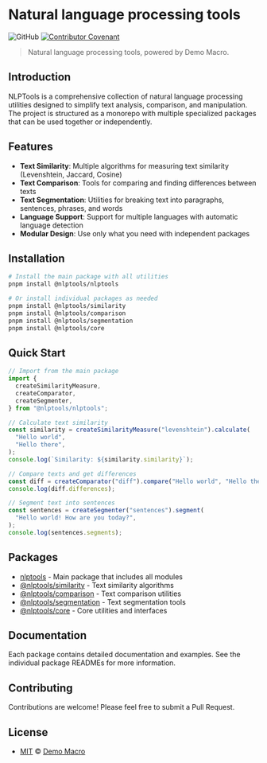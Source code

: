 # Natural language processing tools

![GitHub](https://img.shields.io/github/license/DemoMacro/nlptools)
[![Contributor Covenant](https://img.shields.io/badge/Contributor%20Covenant-2.1-4baaaa.svg)](https://www.contributor-covenant.org/version/2/1/code_of_conduct/)

> Natural language processing tools, powered by Demo Macro.

## Introduction

NLPTools is a comprehensive collection of natural language processing utilities designed to simplify text analysis, comparison, and manipulation. The project is structured as a monorepo with multiple specialized packages that can be used together or independently.

## Features

- **Text Similarity**: Multiple algorithms for measuring text similarity (Levenshtein, Jaccard, Cosine)
- **Text Comparison**: Tools for comparing and finding differences between texts
- **Text Segmentation**: Utilities for breaking text into paragraphs, sentences, phrases, and words
- **Language Support**: Support for multiple languages with automatic language detection
- **Modular Design**: Use only what you need with independent packages

## Installation

```bash
# Install the main package with all utilities
pnpm install @nlptools/nlptools

# Or install individual packages as needed
pnpm install @nlptools/similarity
pnpm install @nlptools/comparison
pnpm install @nlptools/segmentation
pnpm install @nlptools/core
```

## Quick Start

```ts
// Import from the main package
import {
  createSimilarityMeasure,
  createComparator,
  createSegmenter,
} from "@nlptools/nlptools";

// Calculate text similarity
const similarity = createSimilarityMeasure("levenshtein").calculate(
  "Hello world",
  "Hello there",
);
console.log(`Similarity: ${similarity.similarity}`);

// Compare texts and get differences
const diff = createComparator("diff").compare("Hello world", "Hello there");
console.log(diff.differences);

// Segment text into sentences
const sentences = createSegmenter("sentences").segment(
  "Hello world! How are you today?",
);
console.log(sentences.segments);
```

## Packages

- [nlptools](./packages/nlptools/README.md) - Main package that includes all modules
- [@nlptools/similarity](./packages/similarity/README.md) - Text similarity algorithms
- [@nlptools/comparison](./packages/comparison/README.md) - Text comparison utilities
- [@nlptools/segmentation](./packages/segmentation/README.md) - Text segmentation tools
- [@nlptools/core](./packages/core/README.md) - Core utilities and interfaces

## Documentation

Each package contains detailed documentation and examples. See the individual package READMEs for more information.

## Contributing

Contributions are welcome! Please feel free to submit a Pull Request.

## License

- [MIT](LICENSE) &copy; [Demo Macro](https://imst.xyz/)
